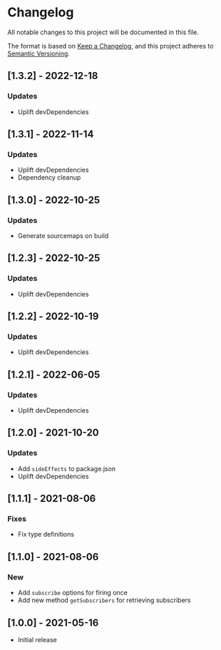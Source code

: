 # Changelog

All notable changes to this project will be documented in this file.

The format is based on [Keep a Changelog](https://keepachangelog.com/en/1.0.0/),
and this project adheres to [Semantic Versioning](https://semver.org/spec/v2.0.0.html).

## [1.3.2] - 2022-12-18

### Updates
- Uplift devDependencies

## [1.3.1] - 2022-11-14

### Updates
- Uplift devDependencies
- Dependency cleanup

## [1.3.0] - 2022-10-25

### Updates
- Generate sourcemaps on build

## [1.2.3] - 2022-10-25

### Updates
- Uplift devDependencies

## [1.2.2] - 2022-10-19

### Updates
- Uplift devDependencies

## [1.2.1] - 2022-06-05

### Updates
- Uplift devDependencies

## [1.2.0] - 2021-10-20

### Updates
- Add `sideEffects` to package.json
- Uplift devDependencies

## [1.1.1] - 2021-08-06

### Fixes
- Fix type definitions

## [1.1.0] - 2021-08-06

### New
- Add `subscribe` options for firing once
- Add new method `getSubscribers` for retrieving subscribers

## [1.0.0] - 2021-05-16

- Initial release
